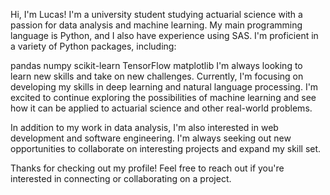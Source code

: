 Hi, I'm Lucas!
I'm a university student studying actuarial science with a passion for data analysis and machine learning. My main programming language is Python, and I also have experience using SAS. I'm proficient in a variety of Python packages, including:

pandas
numpy
scikit-learn
TensorFlow
matplotlib
I'm always looking to learn new skills and take on new challenges. Currently, I'm focusing on developing my skills in deep learning and natural language processing. I'm excited to continue exploring the possibilities of machine learning and see how it can be applied to actuarial science and other real-world problems.

In addition to my work in data analysis, I'm also interested in web development and software engineering. I'm always seeking out new opportunities to collaborate on interesting projects and expand my skill set.

Thanks for checking out my profile! Feel free to reach out if you're interested in connecting or collaborating on a project.
